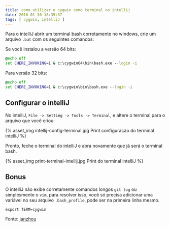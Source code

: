 ```yaml
---
title: como utilizar o cygwin como terminal no intellij
date: 2016-01-30 18:39:37
tags: [ cygwin, intelliJ ]
---
```


Para o intelliJ abrir um terminal bash corretamente no windows, crie um arquivo `.bat` com os seguintes comandos:

Se você instalou a versão 64 bits:
```bat c:\cygwin64\bin\start-bash.bat
@echo off
set CHERE_INVOKING=1 & c:\cygwin64\bin\bash.exe --login -i
```

Para versão 32 bits:
```bat c:\cygwin\bin\start-bash.bat
@echo off
set CHERE_INVOKING=1 & c:\cygwin\bin\bash.exe --login -i
```

## Configurar o intelliJ

No intelliJ, `File -> Setting -> Tools -> Terminal`, e altere o terminal para o arquivo que você criou:

{% asset_img intellij-config-terminal.jpg Print configuração do terminal intelliJ %}

Pronto, feche o terminal do intelliJ e abra novamente que já será o terminal bash.

{% asset_img print-terminal-intellij.jpg Print do terminal intelliJ %}


## Bonus

O intelliJ não exibe corretamente comandos longos `git log` ou simplesmente o `vim`, para resolver isso, você só precisa adicionar uma variável no seu arquivo `.bash_profile`, pode ser na primeira linha mesmo.

```shell c:\cygwin64\home\voce\.bash_profile OU c:\cygwin\home\voce\.bash_profile
export TERM=cygwin
```

Fonte: [janzhou](https://janzhou.org/2015/06/integrating-cygwin-miktex-java-maven-and-intellij-idea-in-windows/)

